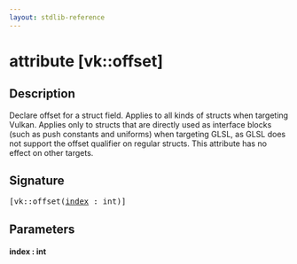 ```yaml
---
layout: stdlib-reference
---
```


# attribute [vk::offset]

## Description

Declare offset for a struct field. Applies to all kinds of structs when targeting Vulkan.
Applies only to structs that are directly used as interface blocks (such as push constants and uniforms)
when targeting GLSL, as GLSL does not support the <span class='code'>offset</span> qualifier on regular structs.
This attribute has no effect on other targets.


## Signature

<pre>
[vk::offset(<a href="vk_offset#decl-index" class="code_param">index</a> : <span class="code_keyword">int</span>)]
</pre>

## Parameters

####  <a id="decl-index"></a>index  : int

